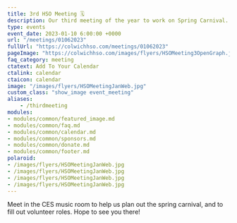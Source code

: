 ```yaml
---
title: 3rd HSO Meeting 🗓️
description: Our third meeting of the year to work on Spring Carnival.
type: events
event_date: 2023-01-10 6:00:00 +0000
url: "/meetings/01062023"
fullUrl: "https://colwichhso.com/meetings/01062023"
pageImage: "https://colwichhso.com/images/flyers/HSOMeeting3OpenGraph.jpg"
faq_category: meeting
ctatext: Add To Your Calendar
ctalink: calendar
ctaicon: calendar
image: "/images/flyers/HSOMeetingJanWeb.jpg"
custom_class: "show_image event_meeting"
aliases:
    - /thirdmeeting
modules:
- modules/common/featured_image.md
- modules/common/faq.md
- modules/common/calendar.md
- modules/common/sponsors.md
- modules/common/donate.md
- modules/common/footer.md
polaroid: 
- /images/flyers/HSOMeetingJanWeb.jpg
- /images/flyers/HSOMeetingJanWeb.jpg
- /images/flyers/HSOMeetingJanWeb.jpg
- /images/flyers/HSOMeetingJanWeb.jpg
---
```

Meet in the CES music room to help us plan out the spring carnival, and to fill out volunteer roles. Hope to see you there!